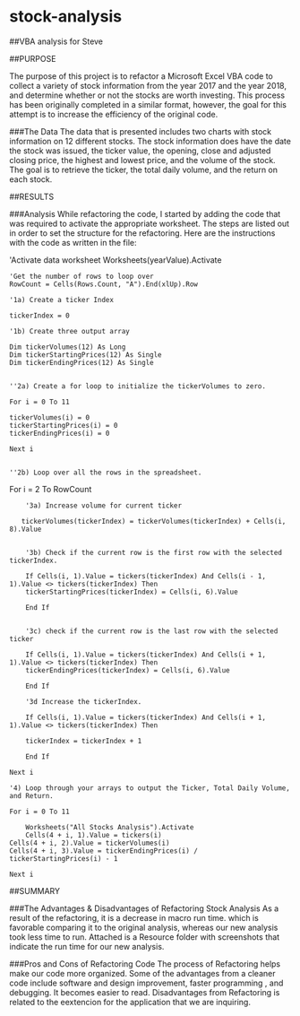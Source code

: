 # stock-analysis

##VBA analysis for Steve

##PURPOSE

The purpose of this project is to refactor a Microsoft Excel VBA code to collect a variety of stock information from the year 2017 and the 
year 2018, and determine whether or not the stocks are worth investing. This process has been originally completed in a similar format, however, 
the goal for this attempt is to increase the efficiency of the original code.

###The Data
The data that is presented includes two charts with stock information on 12 different stocks. The stock information does have the date the stock 
was issued, the ticker value, the opening, close and adjusted closing price, the highest and lowest price, and the volume of the stock. 
The goal is to retrieve the ticker, the total daily volume, and the return on each stock.

##RESULTS

###Analysis
While refactoring the code, I started by adding the code that was required to activate the appropriate worksheet. The steps are listed 
out in order to set the structure for the refactoring. Here are the instructions with the code as written in the file:

'Activate data worksheet
    Worksheets(yearValue).Activate
    
    'Get the number of rows to loop over
    RowCount = Cells(Rows.Count, "A").End(xlUp).Row
    
    '1a) Create a ticker Index
    
    tickerIndex = 0

    '1b) Create three output array
    
    Dim tickerVolumes(12) As Long
    Dim tickerStartingPrices(12) As Single
    Dim tickerEndingPrices(12) As Single
    
    
    ''2a) Create a for loop to initialize the tickerVolumes to zero.
    
    For i = 0 To 11
     
    tickerVolumes(i) = 0
    tickerStartingPrices(i) = 0
    tickerEndingPrices(i) = 0
    
    Next i
    
        
    ''2b) Loop over all the rows in the spreadsheet.
    
   For i = 2 To RowCount
   
    
        '3a) Increase volume for current ticker
        
       tickerVolumes(tickerIndex) = tickerVolumes(tickerIndex) + Cells(i, 8).Value
        
        
        '3b) Check if the current row is the first row with the selected tickerIndex.
        
        If Cells(i, 1).Value = tickers(tickerIndex) And Cells(i - 1, 1).Value <> tickers(tickerIndex) Then
        tickerStartingPrices(tickerIndex) = Cells(i, 6).Value
            
        End If
        
        
        '3c) check if the current row is the last row with the selected ticker
        
        If Cells(i, 1).Value = tickers(tickerIndex) And Cells(i + 1, 1).Value <> tickers(tickerIndex) Then
        tickerEndingPrices(tickerIndex) = Cells(i, 6).Value
        
        End If                

        '3d Increase the tickerIndex.
        
        If Cells(i, 1).Value = tickers(tickerIndex) And Cells(i + 1, 1).Value <> tickers(tickerIndex) Then
            
        tickerIndex = tickerIndex + 1
        
        End If
    
    Next i
    
    '4) Loop through your arrays to output the Ticker, Total Daily Volume, and Return.
    
    For i = 0 To 11
        
        Worksheets("All Stocks Analysis").Activate
        Cells(4 + i, 1).Value = tickers(i)
    Cells(4 + i, 2).Value = tickerVolumes(i)
    Cells(4 + i, 3).Value = tickerEndingPrices(i) / tickerStartingPrices(i) - 1
        
    Next i

##SUMMARY

###The Advantages & Disadvantages of Refactoring Stock Analysis
As a result of the refactoring, it is a decrease in macro run time. which is favorable comparing it to the original analysis, whereas our
new analysis took less time to run. Attached is a Resource folder with screenshots that indicate the run time for our new analysis.

###Pros and Cons of Refactoring Code
The process of Refactoring helps make our code more organized. Some of the advantages from a cleaner code include software and design
improvement, faster programming , and debugging. It becomes easier to read. 
Disadvantages from Refactoring is related to the eextencion for the application that we are inquiring.

